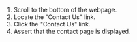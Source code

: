 1. Scroll to the bottom of the webpage.
2. Locate the "Contact Us" link.
3. Click the "Contact Us" link.
4. Assert that the contact page is displayed.